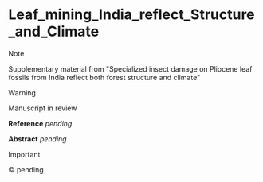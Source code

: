 # Leaf_mining_India_reflect_Structure_and_Climate

> [!NOTE]
> Supplementary material from "Specialized insect damage on Pliocene leaf fossils from India reflect both forest structure and climate"

> [!WARNING]
> Manuscript in review

**Reference**
_pending_

**Abstract** 
_pending_

> [!IMPORTANT]
> © pending



